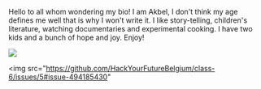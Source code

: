 Hello to all whom wondering my bio! 
I am Akbel, I don't think my age defines me well that is why I won't write it. 
I like story-telling, children's literature, watching documentaries and experimental cooking. 
I have two kids and a bunch of hope and joy. Enjoy!

<img src="![image](https://user-images.githubusercontent.com/54626312/65339933-61f90880-dbcd-11e9-8196-be2708a00a5c.png)">

<img src="https://github.com/HackYourFutureBelgium/class-6/issues/5#issue-494185430"